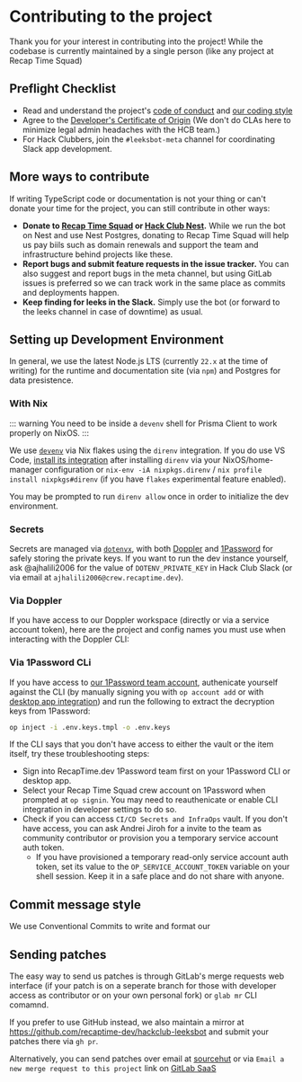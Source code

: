 # Contributing to the project

Thank you for your interest in contributing into the project! While the codebase is
currently maintained by a single person (like any project at Recap Time Squad)

## Preflight Checklist

* Read and understand the project's [code of conduct](https://gitlab.com/recaptime-dev/hackclub-leeksbot/-/blob/main/CODE_OF_CONDUCT.md) and [our coding style](./code-style.md)
* Agree to the [Developer's Certificate of Origin](https://developercertificate.org/)
(We don't do CLAs here to minimize legal admin headaches with the HCB team.)
* For Hack Clubbers, join the `#leeksbot-meta` channel for coordinating Slack app development.

## More ways to contribute

If writing TypeScript code or documentation is not your thing or can't donate your time for the project,
you can still contribute in other ways:

* **Donate to [Recap Time Squad][hcb-donate] or [Hack Club Nest][hcb-donate-nest].** While we run the bot on Nest
and use Nest Postgres, donating to Recap Time Squad will help us pay biils such as domain renewals and support
the team and infrastructure behind projects like these.
* **Report bugs and submit feature requests in the issue tracker.** You can also suggest and report bugs in the
meta channel, but using GitLab issues is preferred so we can track work in the same place as commits and deployments
happen.
* **Keep finding for leeks in the Slack.** Simply use the bot (or forward to the leeks channel in case of downtime)
as usual.

[hcb-donate]: https://hcb.hackclub.com/donations/start/recaptime-dev
[hcb-donate-nest]: https://hcb.hackclub.com/donations/start/nest

## Setting up Development Environment

In general, we use the latest Node.js LTS (currently `22.x` at the time of writing)
for the runtime and documentation site (via `npm`) and Postgres for data presistence.

### With Nix

::: warning
You need to be inside a `devenv` shell for Prisma Client to work properly on NixOS.
:::

We use [`devenv`](https://devenv.sh) via Nix flakes using the `direnv` integration.
If you do use VS Code, [install its integration](https://marketplace.visualstudio.com/items?itemName=mkhl.direnv)
after installing `direnv` via your NixOS/home-manager configuration or `nix-env -iA nixpkgs.direnv` /
`nix profile install nixpkgs#direnv` (if you have `flakes` experimental feature enabled).

You may be prompted to run `direnv allow` once in order to initialize the dev environment.

### Secrets

Secrets are managed via [`dotenvx`][dotenvx], with both [Doppler] and [1Password] for safely storing the
private keys. If you want to run the dev instance yourself, ask @ajhalili2006 for the value of `DOTENV_PRIVATE_KEY`
in Hack Club Slack (or via email at `ajhalili2006@crew.recaptime.dev`).

### Via Doppler

If you have access to our Doppler workspace (directly or via a service account token), here are the
project and config names you must use when interacting with the Doppler CLI:

### Via 1Password CLi

If you have access to [our 1Password team account][see-handbook], authenicate yourself against
the CLI (by manually signing you with `op account add` or with [desktop app integration]) and run the following
to extract the decryption keys from 1Password:

```bash
op inject -i .env.keys.tmpl -o .env.keys
```

If the CLI says that you don't have access to either the vault or the item itself, try these troubleshooting
steps:

* Sign into RecapTime.dev 1Password team first on your 1Password CLI or desktop app.
* Select your Recap Time Squad crew account on 1Password when prompted at `op signin`. You may need to
reauthenicate or enable CLI integration in developer settings to do so.
* Check if you can access `CI/CD Secrets and InfraOps` vault. If you don't have access, you can ask
Andrei Jiroh for a invite to the team as community contributor or provision you a temporary service
account auth token.
  * If you have provisioned a temporary read-only service account auth token, set its value to the
  `OP_SERVICE_ACCOUNT_TOKEN` variable on your shell session. Keep it in a safe place and do not share
  with anyone.

## Commit message style

We use Conventional Commits to write and format our

## Sending patches

The easy way to send us patches is through GitLab's merge requests web interface (if your patch is on a
seperate branch for those with developer access as contributor or on your own personal fork) or `glab mr` CLI comamnd.

If you prefer to use GitHub instead, we also maintain a mirror at <https://github.com/recaptime-dev/hackclub-leeksbot>
and submit your patches there via `gh pr`.

Alternatively, you can send patches over email at [sourcehut](https://lists.sr.ht/~recaptime-dev/hackclub-leeksbot-patches)
or via `Email a new merge request to this project` link on [GitLab SaaS][merge-request-ops]

[dotenvx]: https://github.com/dotenvx/dotenvx
[see-handbook]: https://wiki.recaptime.dev/handbook/1password
[desktop app integration]: https://developer.1password.com/docs/cli/app-integration/
[merge-request-ops]: https://gitlab.com/recaptime-dev/hackclub-leeksbot/-/merge_requests
[Doppler]: https://doppler.com
[1Password]: https://developer.1password.com

